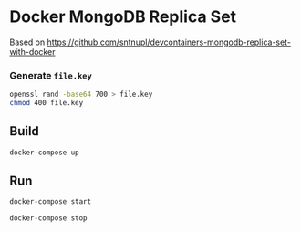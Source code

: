 # Docker MongoDB Replica Set

Based on https://github.com/sntnupl/devcontainers-mongodb-replica-set-with-docker

### Generate `file.key`
```bash
openssl rand -base64 700 > file.key
chmod 400 file.key
```

## Build
```bash
docker-compose up
```

## Run
```bash
docker-compose start
```

```bash
docker-compose stop
```